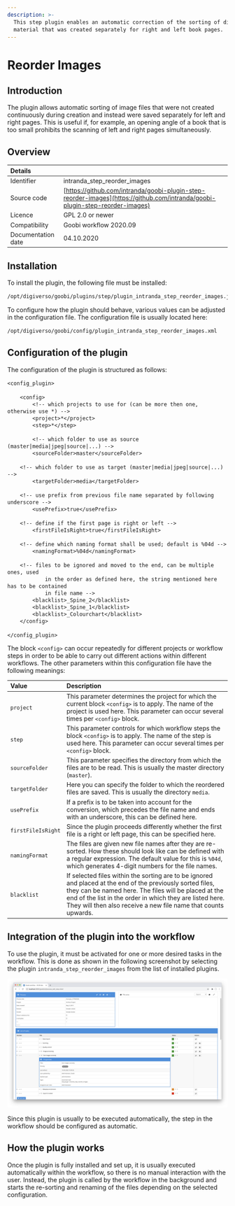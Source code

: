 ```yaml
---
description: >-
  This step plugin enables an automatic correction of the sorting of digitised
  material that was created separately for right and left book pages.
---
```


# Reorder Images

## Introduction

The plugin allows automatic sorting of image files that were not created continuously during creation and instead were saved separately for left and right pages. This is useful if, for example, an opening angle of a book that is too small prohibits the scanning of left and right pages simultaneously.

## Overview

| Details |  |
| :--- | :--- |
| Identifier | intranda\_step\_reorder\_images |
| Source code | [https://github.com/intranda/goobi-plugin-step-reorder-images](https://github.com/intranda/goobi-plugin-step-reorder-images) |
| Licence | GPL 2.0 or newer |
| Compatibility | Goobi workflow 2020.09 |
| Documentation date | 04.10.2020 |

## Installation

To install the plugin, the following file must be installed:

```bash
/opt/digiverso/goobi/plugins/step/plugin_intranda_step_reorder_images.jar
```

To configure how the plugin should behave, various values can be adjusted in the configuration file. The configuration file is usually located here:

```bash
/opt/digiverso/goobi/config/plugin_intranda_step_reorder_images.xml
```

## Configuration of the plugin

The configuration of the plugin is structured as follows:

```markup
<config_plugin>

    <config>
        <!-- which projects to use for (can be more then one, otherwise use *) -->
        <project>*</project>
        <step>*</step>

        <!-- which folder to use as source (master|media|jpeg|source|...) -->
        <sourceFolder>master</sourceFolder>

    <!-- which folder to use as target (master|media|jpeg|source|...) -->
        <targetFolder>media</targetFolder>

    <!-- use prefix from previous file name separated by following underscore -->
        <usePrefix>true</usePrefix>

    <!-- define if the first page is right or left -->
        <firstFileIsRight>true</firstFileIsRight>

    <!-- define which naming format shall be used; default is %04d -->
        <namingFormat>%04d</namingFormat>

    <!-- files to be ignored and moved to the end, can be multiple ones, used
            in the order as defined here, the string mentioned here has to be contained
            in file name -->
        <blacklist>_Spine_2</blacklist>
        <blacklist>_Spine_1</blacklist>
        <blacklist>_Colourchart</blacklist>
    </config>

</config_plugin>
```

The block `<config>` can occur repeatedly for different projects or workflow steps in order to be able to carry out different actions within different workflows. The other parameters within this configuration file have the following meanings:

| Value | Description |
| :--- | :--- |
| `project` | This parameter determines the project for which the current block `<config>` is to apply. The name of the project is used here. This parameter can occur several times per `<config>` block. |
| `step` | This parameter controls for which workflow steps the block `<config>` is to apply. The name of the step is used here. This parameter can occur several times per `<config>` block. |
| `sourceFolder` | This parameter specifies the directory from which the files are to be read. This is usually the master directory \(`master`\). |
| `targetFolder` | Here you can specify the folder to which the reordered files are saved. This is usually the directory `media`. |
| `usePrefix` | If a prefix is to be taken into account for the conversion, which precedes the file name and ends with an underscore, this can be defined here. |
| `firstFileIsRight` | Since the plugin proceeds differently whether the first file is a right or left page, this can be specified here. |
| `namingFormat` | The files are given new file names after they are re-sorted. How these should look like can be defined with a regular expression. The default value for this is `%04d`, which generates 4-digit numbers for the file names. |
| `blacklist` | If selected files within the sorting are to be ignored and placed at the end of the previously sorted files, they can be named here. The files will be placed at the end of the list in the order in which they are listed here. They will then also receive a new file name that counts upwards. |

## Integration of the plugin into the workflow

To use the plugin, it must be activated for one or more desired tasks in the workflow. This is done as shown in the following screenshot by selecting the plugin `intranda_step_reorder_images` from the list of installed plugins.

![Assigning the plugin to a specific task](../.gitbook/assets/intranda_step_reorder_images_en.png)

Since this plugin is usually to be executed automatically, the step in the workflow should be configured as automatic.

## How the plugin works

Once the plugin is fully installed and set up, it is usually executed automatically within the workflow, so there is no manual interaction with the user. Instead, the plugin is called by the workflow in the background and starts the re-sorting and renaming of the files depending on the selected configuration.

